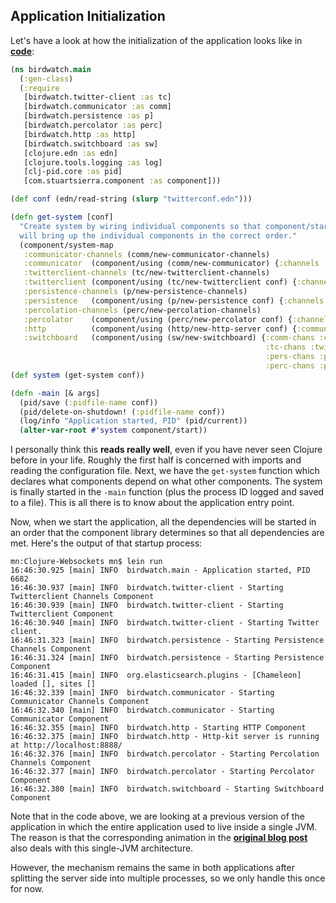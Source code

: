 ## Application Initialization

Let's have a look at how the initialization of the application looks like in **[code](https://github.com/matthiasn/BirdWatch/blob/a26c201d2cc2c89f4b3d2ecb8e6adb403e6f89c7/Clojure-Websockets/src/clj/birdwatch/main.clj)**:

```clojure
(ns birdwatch.main
  (:gen-class)
  (:require
   [birdwatch.twitter-client :as tc]
   [birdwatch.communicator :as comm]
   [birdwatch.persistence :as p]
   [birdwatch.percolator :as perc]
   [birdwatch.http :as http]
   [birdwatch.switchboard :as sw]
   [clojure.edn :as edn]
   [clojure.tools.logging :as log]
   [clj-pid.core :as pid]
   [com.stuartsierra.component :as component]))

(def conf (edn/read-string (slurp "twitterconf.edn")))

(defn get-system [conf]
  "Create system by wiring individual components so that component/start
  will bring up the individual components in the correct order."
  (component/system-map
   :communicator-channels (comm/new-communicator-channels)
   :communicator  (component/using (comm/new-communicator) {:channels :communicator-channels})
   :twitterclient-channels (tc/new-twitterclient-channels)
   :twitterclient (component/using (tc/new-twitterclient conf) {:channels :twitterclient-channels})
   :persistence-channels (p/new-persistence-channels)
   :persistence   (component/using (p/new-persistence conf) {:channels :persistence-channels})
   :percolation-channels (perc/new-percolation-channels)
   :percolator    (component/using (perc/new-percolator conf) {:channels :percolation-channels})
   :http          (component/using (http/new-http-server conf) {:communicator :communicator})
   :switchboard   (component/using (sw/new-switchboard) {:comm-chans :communicator-channels
                                                         :tc-chans :twitterclient-channels
                                                         :pers-chans :persistence-channels
                                                         :perc-chans :percolation-channels})))
(def system (get-system conf))

(defn -main [& args]
  (pid/save (:pidfile-name conf))
  (pid/delete-on-shutdown! (:pidfile-name conf))
  (log/info "Application started, PID" (pid/current))
  (alter-var-root #'system component/start))
```

I personally think this **reads really well**, even if you have never seen Clojure before in your life. Roughly the first half is concerned with imports and reading the configuration file. Next, we have the ````get-system```` function which declares what components depend on what other components. The system is finally started in the ````-main```` function (plus the process ID logged and saved to a file). This is all there is to know about the application entry point. 

Now, when we start the application, all the dependencies will be started in an order that the component library determines so that all dependencies are met. Here's the output of that startup process:

```
mn:Clojure-Websockets mn$ lein run
16:46:30.925 [main] INFO  birdwatch.main - Application started, PID 6682
16:46:30.937 [main] INFO  birdwatch.twitter-client - Starting Twitterclient Channels Component
16:46:30.939 [main] INFO  birdwatch.twitter-client - Starting Twitterclient Component
16:46:30.940 [main] INFO  birdwatch.twitter-client - Starting Twitter client.
16:46:31.323 [main] INFO  birdwatch.persistence - Starting Persistence Channels Component
16:46:31.324 [main] INFO  birdwatch.persistence - Starting Persistence Component
16:46:31.415 [main] INFO  org.elasticsearch.plugins - [Chameleon] loaded [], sites []
16:46:32.339 [main] INFO  birdwatch.communicator - Starting Communicator Channels Component
16:46:32.340 [main] INFO  birdwatch.communicator - Starting Communicator Component
16:46:32.355 [main] INFO  birdwatch.http - Starting HTTP Component
16:46:32.375 [main] INFO  birdwatch.http - Http-kit server is running at http://localhost:8888/
16:46:32.376 [main] INFO  birdwatch.percolator - Starting Percolation Channels Component
16:46:32.377 [main] INFO  birdwatch.percolator - Starting Percolator Component
16:46:32.380 [main] INFO  birdwatch.switchboard - Starting Switchboard Component
```

Note that in the code above, we are looking at a previous version of the application in which the entire application used to live inside a single JVM. The reason is that the corresponding animation in the **[original blog post](http://matthiasnehlsen.com/blog/2014/09/24/Building-Systems-in-Clojure-1/)** also deals with this single-JVM architecture.

However, the mechanism remains the same in both applications after splitting the server side into multiple processes, so we only handle this once for now.
